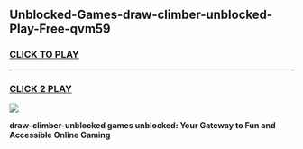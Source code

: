 
## Unblocked-Games-draw-climber-unblocked-Play-Free-qvm59
<h3>
<a href="https://premium76.site?title=draw-climber-unblocked&ref=19M">CLICK TO PLAY</a></h3>
<hr>

<h3>
<a href="https://premium76.site?title=draw-climber-unblocked&ref=19M">CLICK 2 PLAY</a>
  
</h3>

<a href="https://premium76.site?title=draw-climber-unblocked&ref=19M"><img src="https://clearcache.store/games.png"></a>


**draw-climber-unblocked games unblocked: Your Gateway to Fun and Accessible Online Gaming**
